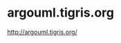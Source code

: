 <!--
id: 170327544
link: http://kevinisom.info/post/170327544/argouml-tigris-org
slug: argouml-tigris-org
date: Mon Aug 24 2009 21:23:32 GMT+1200 (NZST)
raw: {"blog_name":"kevinisom","id":170327544,"post_url":"http://kevinisom.info/post/170327544/argouml-tigris-org","slug":"argouml-tigris-org","type":"link","date":"2009-08-24 09:23:32 GMT","timestamp":1251105812,"state":"published","format":"html","reblog_key":"5JQthtKr","tags":[],"short_url":"http://tmblr.co/Zw68YyA9ltu","highlighted":[],"feed_item":"http://argouml.tigris.org/","from_feed_id":"650234","note_count":0,"title":"argouml.tigris.org","url":"http://argouml.tigris.org/","description":""}
publish: 2009-08-024
tags: 
title: argouml.tigris.org
-->


argouml.tigris.org
==================

<http://argouml.tigris.org/>

